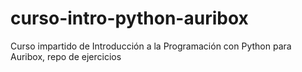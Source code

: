 # curso-intro-python-auribox
Curso impartido de Introducción a la Programación con Python para Auribox, repo de ejercicios
